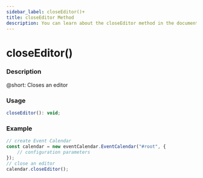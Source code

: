 ```yaml
---
sidebar_label: closeEditor()+
title: closeEditor Method
description: You can learn about the closeEditor method in the documentation of the DHTMLX JavaScript Event Calendar library. Browse developer guides and API reference, try out code examples and live demos, and download a free 30-day evaluation version of DHTMLX Event Calendar.
---
```


# closeEditor()

### Description

@short: Closes an editor

### Usage

~~~jsx {}
closeEditor(): void;
~~~

### Example

~~~jsx {6}
// create Event Calendar
const calendar = new eventCalendar.EventCalendar("#root", {
	// configuration parameters
});
// close an editor
calendar.closeEditor();
~~~
